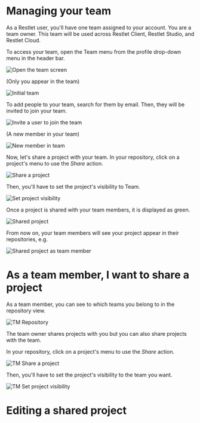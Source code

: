 # Managing your team

As a Restlet user, you'll have one team assigned to your account. 
You are a team owner. 
This team will be used across Restlet Client, Restlet Studio, and Restlet Cloud.

To access your team, open the Team menu from the profile drop-down menu in the header bar.

![Open the team screen](images/access_team.png "Open the team screen")

(Only you appear in the team)

![Initial team](images/team_empty.png "Initial team")

To add people to your team, search for them by email. Then, they will be invited to join your team.
 
![Invite a user to join the team](images/search_and_invite_user.png "Invite user") 

(A new member in your team)

![New member in team](images/new_member_in_team.png "New member in team") 

Now, let's share a project with your team. In your repository, click on a project's menu to use the *Share* action. 

![Share a project](images/share_project.png "Share project")

Then, you'll have to set the project's visibility to Team.

![Set project visibility](images/project_visibility.png "Set project visibility")

Once a project is shared with your team members, it is displayed as green.
 
![Shared project](images/shared_project.png "Shared project")
 
From now on, your team members will see your project appear in their repositories, e.g.

![Shared project as team member](images/shared_project_as_team_member.png "Shared project as team member")

# As a team member, I want to share a project

As a team member, you can see to which teams you belong to in the repository view.

![TM Repository](images/TM_repository.png "Team member repository")

The team owner shares projects with you but you can also share projects with the team.

In your repository, click on a project's menu to use the *Share* action.

![TM Share a project](images/TM_share_project.png "Share a project as team member")

Then, you'll have to set the project's visibility to the team you want.

![TM Set project visibility](images/TM_project_visibility.png "Set project visibility as team member")


# Editing a shared project

